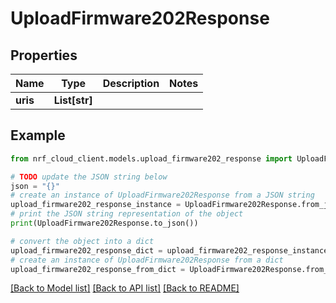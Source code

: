 # UploadFirmware202Response


## Properties

Name | Type | Description | Notes
------------ | ------------- | ------------- | -------------
**uris** | **List[str]** |  | 

## Example

```python
from nrf_cloud_client.models.upload_firmware202_response import UploadFirmware202Response

# TODO update the JSON string below
json = "{}"
# create an instance of UploadFirmware202Response from a JSON string
upload_firmware202_response_instance = UploadFirmware202Response.from_json(json)
# print the JSON string representation of the object
print(UploadFirmware202Response.to_json())

# convert the object into a dict
upload_firmware202_response_dict = upload_firmware202_response_instance.to_dict()
# create an instance of UploadFirmware202Response from a dict
upload_firmware202_response_from_dict = UploadFirmware202Response.from_dict(upload_firmware202_response_dict)
```
[[Back to Model list]](../README.md#documentation-for-models) [[Back to API list]](../README.md#documentation-for-api-endpoints) [[Back to README]](../README.md)


